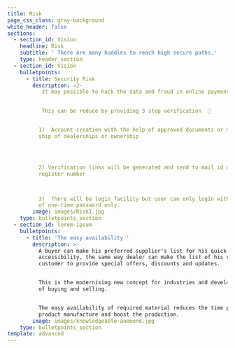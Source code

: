```yaml
---
title: Risk
page_css_class: gray-background
white_header: false
sections:
  - section_id: Vision
    headline: Risk
    subtitle: ' There are many huddles to reach high secure paths.'
    type: header_section
  - section_id: Vision
    bulletpoints:
      - title: Security Risk
        description: >2-
           It may possible to hack the data and fraud in online payment.  This can be reduce by providing 3 step verification  
           

           This can be reduce by providing 3 step verification  


          1)  Account creation with the help of approved documents or member
          ship of dealerships or ownership  




          2) Verification links will be generated and send to mail id or
          register number  



          3)  There will be login facility but user can only login with the help
          of one-time password only.
        image: images/Risk1.jpg
    type: bulletpoints_section
  - section_id: lorem-ipsum
    bulletpoints:
      - title: 'The easy availability '
        description: >-
          A buyer can make his preferred supplier's list for his quick
          accessibility, the same way dealer can make the list of his regular
          customer to provide special offers, discounts and updates. 


          This is the modernising new concept for industries and develop new way
          of buying and selling.


          The easy availability of required material reduces the time phase of
          product manufacture and boost the production. 
        image: images/knowledgeable-anemone.jpg
    type: bulletpoints_section
template: advanced
---
```


